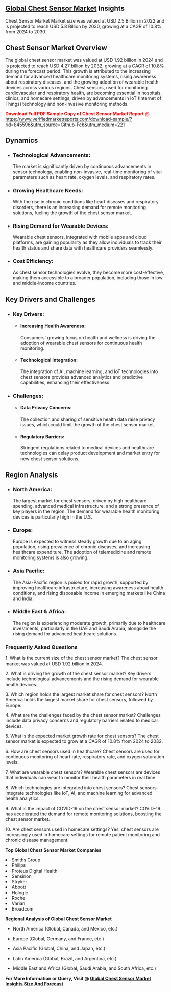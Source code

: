 <h2><a href="https://www.verifiedmarketreports.com/download-sample/?rid=845596&amp;utm_source=Github&amp;utm_medium=221" target="_blank">Global Chest Sensor Market</a> Insights</h2><p>Chest Sensor Market Market size was valued at USD 2.5 Billion in 2022 and is projected to reach USD 5.8 Billion by 2030, growing at a CAGR of 10.8% from 2024 to 2030.</p><p> <h2>Chest Sensor Market Overview</h2> <p>The global chest sensor market was valued at USD 1.92 billion in 2024 and is projected to reach USD 4.27 billion by 2032, growing at a CAGR of 10.8% during the forecast period. This growth is attributed to the increasing demand for advanced healthcare monitoring systems, rising awareness about respiratory diseases, and the growing adoption of wearable health devices across various regions. Chest sensors, used for monitoring cardiovascular and respiratory health, are becoming essential in hospitals, clinics, and homecare settings, driven by advancements in IoT (Internet of Things) technology and non-invasive monitoring methods.</p> <p><p><span class=""><span style="color: #ff0000;"><strong>Download Full PDF Sample Copy of Chest Sensor Market Report</strong> @ </span><a href="https://www.verifiedmarketreports.com/download-sample/?rid=845596&amp;utm_source=Github-Feb&amp;utm_medium=221" target="_blank">https://www.verifiedmarketreports.com/download-sample/?rid=845596&amp;utm_source=Github-Feb&amp;utm_medium=221</a></span></p></p> <h2>Dynamics</h2> <ul> <li><h3>Technological Advancements:</h3> The market is significantly driven by continuous advancements in sensor technology, enabling non-invasive, real-time monitoring of vital parameters such as heart rate, oxygen levels, and respiratory rates.</li> <li><h3>Growing Healthcare Needs:</h3> With the rise in chronic conditions like heart diseases and respiratory disorders, there is an increasing demand for remote monitoring solutions, fueling the growth of the chest sensor market.</li> <li><h3>Rising Demand for Wearable Devices:</h3> Wearable chest sensors, integrated with mobile apps and cloud platforms, are gaining popularity as they allow individuals to track their health status and share data with healthcare providers seamlessly.</li> <li><h3>Cost Efficiency:</h3> As chest sensor technologies evolve, they become more cost-effective, making them accessible to a broader population, including those in low and middle-income countries.</li> </ul> <h2>Key Drivers and Challenges</h2> <ul> <li><h3>Key Drivers:</h3> <ul> <li><h4>Increasing Health Awareness:</h4> Consumers' growing focus on health and wellness is driving the adoption of wearable chest sensors for continuous health monitoring.</li> <li><h4>Technological Integration:</h4> The integration of AI, machine learning, and IoT technologies into chest sensors provides advanced analytics and predictive capabilities, enhancing their effectiveness.</li> </ul> </li> <li><h3>Challenges:</h3> <ul> <li><h4>Data Privacy Concerns:</h4> The collection and sharing of sensitive health data raise privacy issues, which could limit the growth of the chest sensor market.</li> <li><h4>Regulatory Barriers:</h4> Stringent regulations related to medical devices and healthcare technologies can delay product development and market entry for new chest sensor solutions.</li> </ul> </li> </ul> <h2>Region Analysis</h2> <ul> <li><h3>North America:</h3> The largest market for chest sensors, driven by high healthcare spending, advanced medical infrastructure, and a strong presence of key players in the region. The demand for wearable health monitoring devices is particularly high in the U.S.</li> <li><h3>Europe:</h3> Europe is expected to witness steady growth due to an aging population, rising prevalence of chronic diseases, and increasing healthcare expenditure. The adoption of telemedicine and remote monitoring systems is also growing.</li> <li><h3>Asia Pacific:</h3> The Asia-Pacific region is poised for rapid growth, supported by improving healthcare infrastructure, increasing awareness about health conditions, and rising disposable income in emerging markets like China and India.</li> <li><h3>Middle East & Africa:</h3> The region is experiencing moderate growth, primarily due to healthcare investments, particularly in the UAE and Saudi Arabia, alongside the rising demand for advanced healthcare solutions.</li> </ul> <h3>Frequently Asked Questions</h3> <p>1. What is the current size of the chest sensor market? The chest sensor market was valued at USD 1.92 billion in 2024.</p> <p>2. What is driving the growth of the chest sensor market? Key drivers include technological advancements and the rising demand for wearable health devices.</p> <p>3. Which region holds the largest market share for chest sensors? North America holds the largest market share for chest sensors, followed by Europe.</p> <p>4. What are the challenges faced by the chest sensor market? Challenges include data privacy concerns and regulatory barriers related to medical devices.</p> <p>5. What is the expected market growth rate for chest sensors? The chest sensor market is expected to grow at a CAGR of 10.8% from 2024 to 2032.</p> <p>6. How are chest sensors used in healthcare? Chest sensors are used for continuous monitoring of heart rate, respiratory rate, and oxygen saturation levels.</p> <p>7. What are wearable chest sensors? Wearable chest sensors are devices that individuals can wear to monitor their health parameters in real time.</p> <p>8. Which technologies are integrated into chest sensors? Chest sensors integrate technologies like IoT, AI, and machine learning for advanced health analytics.</p> <p>9. What is the impact of COVID-19 on the chest sensor market? COVID-19 has accelerated the demand for remote monitoring solutions, boosting the chest sensor market.</p> <p>10. Are chest sensors used in homecare settings? Yes, chest sensors are increasingly used in homecare settings for remote patient monitoring and chronic disease management.</p> </p><p><strong>Top Global Chest Sensor Market Companies</strong></p><div data-test-id=""><p><li>Smiths Group</li><li> Philips</li><li> Proteus Digital Health</li><li> Sensirion</li><li> Stryker</li><li> Abbott</li><li> Hologic</li><li> Roche</li><li> Varian</li><li> Broadcom</li></p><div><strong>Regional Analysis of&nbsp;Global Chest Sensor Market</strong></div><ul><li dir="ltr"><p dir="ltr">North America&nbsp;(Global, Canada, and Mexico, etc.)</p></li><li dir="ltr"><p dir="ltr">Europe (Global, Germany, and France, etc.)</p></li><li dir="ltr"><p dir="ltr">Asia Pacific&nbsp;(Global, China, and Japan, etc.)</p></li><li dir="ltr"><p dir="ltr">Latin America&nbsp;(Global, Brazil, and Argentina, etc.)</p></li><li dir="ltr">Middle East and Africa&nbsp;(Global, Saudi Arabia, and South Africa, etc.)</li></ul><p><strong>For More Information or Query, Visit @&nbsp;</strong><strong><a href="https://www.verifiedmarketreports.com/product/chest-sensor-market/?utm_source=Github&amp;utm_medium=221" target="_blank">Global Chest Sensor Market Insights Size And Forecast</a></strong></p></div>
